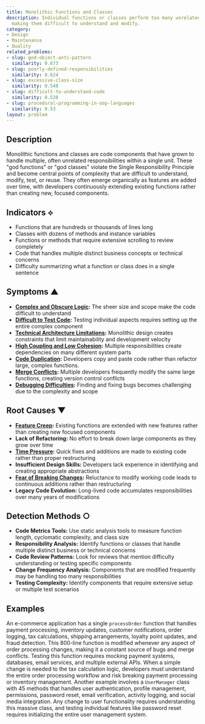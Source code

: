 ```yaml
---
title: Monolithic Functions and Classes
description: Individual functions or classes perform too many unrelated responsibilities,
  making them difficult to understand and modify.
category:
- Design
- Maintenance
- Quality
related_problems:
- slug: god-object-anti-pattern
  similarity: 0.673
- slug: poorly-defined-responsibilities
  similarity: 0.624
- slug: excessive-class-size
  similarity: 0.548
- slug: difficult-to-understand-code
  similarity: 0.538
- slug: procedural-programming-in-oop-languages
  similarity: 0.53
layout: problem
---
```


## Description

Monolithic functions and classes are code components that have grown to handle multiple, often unrelated responsibilities within a single unit. These "god functions" or "god classes" violate the Single Responsibility Principle and become central points of complexity that are difficult to understand, modify, test, or reuse. They often emerge organically as features are added over time, with developers continuously extending existing functions rather than creating new, focused components.

## Indicators ⟡
- Functions that are hundreds or thousands of lines long
- Classes with dozens of methods and instance variables
- Functions or methods that require extensive scrolling to review completely
- Code that handles multiple distinct business concepts or technical concerns
- Difficulty summarizing what a function or class does in a single sentence

## Symptoms ▲
- **[Complex and Obscure Logic](complex-and-obscure-logic.md):** The sheer size and scope make the code difficult to understand
- **[Difficult to Test Code](difficult-to-test-code.md):** Testing individual aspects requires setting up the entire complex component
- **[Technical Architecture Limitations](technical-architecture-limitations.md):** Monolithic design creates constraints that limit maintainability and development velocity
- **[High Coupling and Low Cohesion](high-coupling-low-cohesion.md):** Multiple responsibilities create dependencies on many different system parts
- **[Code Duplication](code-duplication.md):** Developers copy and paste code rather than refactor large, complex functions.
- **[Merge Conflicts](merge-conflicts.md):** Multiple developers frequently modify the same large functions, creating version control conflicts
- **[Debugging Difficulties](debugging-difficulties.md):** Finding and fixing bugs becomes challenging due to the complexity and scope

## Root Causes ▼
- **[Feature Creep](feature-creep.md):** Existing functions are extended with new features rather than creating new focused components
- **Lack of Refactoring:** No effort to break down large components as they grow over time
- **[Time Pressure](time-pressure.md):** Quick fixes and additions are made to existing code rather than proper restructuring
- **Insufficient Design Skills:** Developers lack experience in identifying and creating appropriate abstractions
- **[Fear of Breaking Changes](fear-of-breaking-changes.md):** Reluctance to modify working code leads to continuous additions rather than restructuring
- **Legacy Code Evolution:** Long-lived code accumulates responsibilities over many years of modifications

## Detection Methods ○
- **Code Metrics Tools:** Use static analysis tools to measure function length, cyclomatic complexity, and class size
- **Responsibility Analysis:** Identify functions or classes that handle multiple distinct business or technical concerns
- **Code Review Patterns:** Look for reviews that mention difficulty understanding or testing specific components
- **Change Frequency Analysis:** Components that are modified frequently may be handling too many responsibilities
- **Testing Complexity:** Identify components that require extensive setup or multiple test scenarios

## Examples

An e-commerce application has a single `processOrder` function that handles payment processing, inventory updates, customer notifications, order logging, tax calculations, shipping arrangements, loyalty point updates, and fraud detection. This 800-line function is modified whenever any aspect of order processing changes, making it a constant source of bugs and merge conflicts. Testing this function requires mocking payment systems, databases, email services, and multiple external APIs. When a simple change is needed to the tax calculation logic, developers must understand the entire order processing workflow and risk breaking payment processing or inventory management. Another example involves a `UserManager` class with 45 methods that handles user authentication, profile management, permissions, password reset, email verification, activity logging, and social media integration. Any change to user functionality requires understanding this massive class, and testing individual features like password reset requires initializing the entire user management system.
